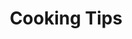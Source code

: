 ---
layout: home
title: Cooking Tips
categories: Misc.
permalink: /misc/cooking
image: /assets/Category Photos with Labels/Cooking.jpg
Description: Cooking Tips
---